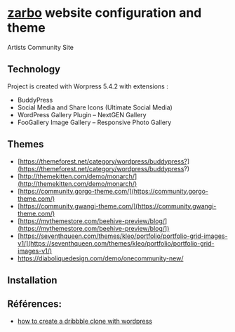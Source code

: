 # [zarbo](https://zarbo.design) website configuration and theme

Artists Community Site

## Technology
Project is created with Worpress 5.4.2 with extensions :
* BuddyPress
* Social Media and Share Icons (Ultimate Social Media)
* WordPress Gallery Plugin – NextGEN Gallery 
* FooGallery Image Gallery – Responsive Photo Gallery 

## Themes 
* [https://themeforest.net/category/wordpress/buddypress?](https://themeforest.net/category/wordpress/buddypress?)
* [http://themekitten.com/demo/monarch/](http://themekitten.com/demo/monarch/)
* [https://community.gorgo-theme.com/](https://community.gorgo-theme.com/)
* [https://community.gwangi-theme.com/](https://community.gwangi-theme.com/)
* [https://mythemestore.com/beehive-preview/blog/](https://mythemestore.com/beehive-preview/blog/])
* [https://seventhqueen.com/themes/kleo/portfolio/portfolio-grid-images-v1/](https://seventhqueen.com/themes/kleo/portfolio/portfolio-grid-images-v1/)
* https://diaboliquedesign.com/demo/onecommunity-new/

## Installation 












## Références:
* [how to create a dribbble clone with wordpress](https://wplift.com/how-to-create-a-dribbble-clone-with-wordpress)
